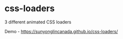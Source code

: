 # css-loaders
3 different animated CSS loaders

Demo - https://sunyonglincanada.github.io/css-loaders/
